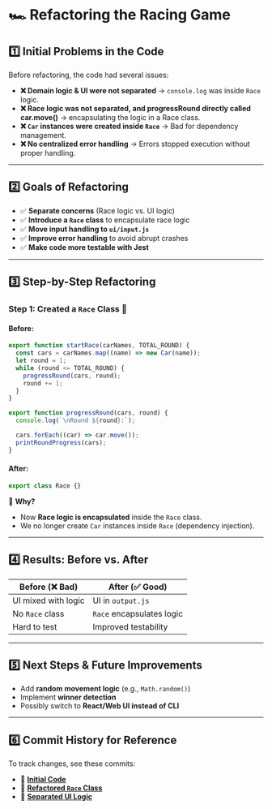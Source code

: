 # 🏎️ Refactoring the Racing Game

## 1️⃣ Initial Problems in the Code

Before refactoring, the code had several issues:

- **❌ Domain logic & UI were not separated** → `console.log` was inside `Race` logic.
- **❌ Race logic was not separated, and progressRound directly called car.move()** -> encapsulating the logic in a Race class.
- **❌ `Car` instances were created inside `Race`** → Bad for dependency management.
- **❌ No centralized error handling** → Errors stopped execution without proper handling.

---

## 2️⃣ Goals of Refactoring

- ✅ **Separate concerns** (Race logic vs. UI logic)
- ✅ **Introduce a `Race` class** to encapsulate race logic
- ✅ **Move input handling to `ui/input.js`**
- ✅ **Improve error handling** to avoid abrupt crashes
- ✅ **Make code more testable with Jest**

---

## 3️⃣ Step-by-Step Refactoring

### **Step 1: Created a `Race` Class** 🏁

#### **Before:**

```javascript
export function startRace(carNames, TOTAL_ROUND) {
  const cars = carNames.map((name) => new Car(name));
  let round = 1;
  while (round <= TOTAL_ROUND) {
    progressRound(cars, round);
    round += 1;
  }
}

export function progressRound(cars, round) {
  console.log(`\nRound ${round}:`);

  cars.forEach((car) => car.move());
  printRoundProgress(cars);
}
```

#### **After:**

```javascript
export class Race {}
```

🚀 **Why?**

- Now **Race logic is encapsulated** inside the `Race` class.
- We no longer create `Car` instances inside `Race` (dependency injection).

---

## 4️⃣ Results: Before vs. After

| Before (❌ Bad)     | After (✅ Good)           |
| ------------------- | ------------------------- |
| UI mixed with logic | UI in `output.js`         |
| No `Race` class     | `Race` encapsulates logic |
| Hard to test        | Improved testability      |

---

## 5️⃣ Next Steps & Future Improvements

- Add **random movement logic** (e.g., `Math.random()`)
- Implement **winner detection**
- Possibly switch to **React/Web UI instead of CLI**

---

## 6️⃣ Commit History for Reference

To track changes, see these commits:

- 🔗 **[Initial Code](https://github.com/devpearlkim/js-racingcar/commit/fdc54cee65d1ffb9ee24e05e2ae0968d352edc45)**
- 🔗 **[Refactored `Race` Class]()**
- 🔗 **[Separated UI Logic]()**
